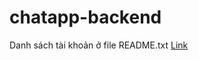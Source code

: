 # chatapp-backend
Danh sách tài khoản ở file README.txt
[Link](https://drive.google.com/drive/folders/1fs5fIKebpnvjK-cW03F9EnLBG4LxQN8P)
